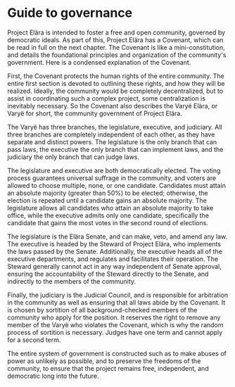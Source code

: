 # Guide to governance

Project Elära is intended to foster a free and open community, governed by democratic ideals. As part of this, Project Elära has a Covenant, which can be read in full on the next chapter. The Covenant is like a mini-constitution, and details the foundational principles and organization of the community's government. Here is a condensed explanation of the Covenant.

First, the Covenant protects the human rights of the entire community. The entire first section is devoted to outlining these rights, and how they will be realized. Ideally, the community would be completely decentralized, but to assist in coordinating such a complex project, some centralization is inevitably necessary. So the Covenant also describes the Varyë Elära, or Varyë for short, the community government of Project Elära.

The Varyë has three branches, the legislature, executive, and judiciary. All three branches are completely independent of each other, as they have separate and distinct powers. The legislature is the only branch that can pass laws, the executive the only branch that can implement laws, and the judiciary the only branch that can judge laws.

The legislature and executive are both democratically elected. The voting process guarantees universal suffrage in the community, and voters are allowed to choose multiple, none, or one candidate. Candidates must attain an absolute majority (greater than 50%) to be elected; otherwise, the election is repeated until a candidate gains an absolute majority. The legislature allows all candidates who attain an absolute majority to take office, while the executive admits only one candidate, specifically the candidate that gains the most votes in the second round of elections.

The legislature is the Elära Senate, and can make, veto, and amend any law. The executive is headed by the Steward of Project Elära, who implements the laws passed by the Senate. Additionally, the executive heads all of the executive departments, and regulates and facilitates their operation. The Steward generally cannot act in any way independent of Senate approval, ensuring the accountability of the Steward directly to the Senate, and indirectly to the members of the community.

Finally, the judiciary is the Judicial Council, and is responsible for arbitration in the community as well as ensuring that all laws abide by the Covenant. It is chosen by sortition of all background-checked members of the community who apply for the position. It reserves the right to remove any member of the Varyë who violates the Covenant, which is why the random process of sortition is necessary. Judges have one term and cannot apply for a second term.

The entire system of government is constructed such as to make abuses of power as unlikely as possible, and to preserve the freedoms of the community, to ensure that the project remains free, independent, and democratic long into the future.
